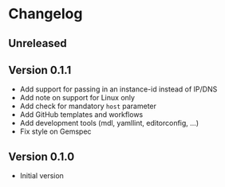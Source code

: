 # Changelog

## Unreleased

## Version 0.1.1

- Add support for passing in an instance-id instead of IP/DNS
- Add note on support for Linux only
- Add check for mandatory `host` parameter
- Add GitHub templates and workflows
- Add development tools (mdl, yamllint, editorconfig, ...)
- Fix style on Gemspec

## Version 0.1.0

- Initial version
